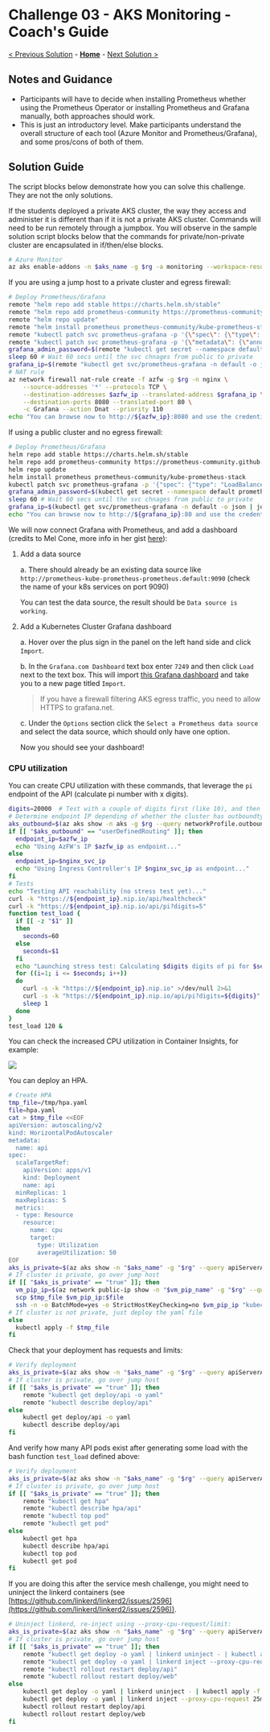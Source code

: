 # Challenge 03 - AKS Monitoring - Coach's Guide 

[< Previous Solution](./Solution-02.md) - **[Home](./README.md)** - [Next Solution >](./Solution-04.md)

## Notes and Guidance

* Participants will have to decide when installing Prometheus whether using the Prometheus Operator or installing Prometheus and Grafana manually, both approaches should work.
* This is just an introductory level. Make participants understand the overall structure of each tool (Azure Monitor and Prometheus/Grafana), and some pros/cons of both of them.

## Solution Guide

The script blocks below demonstrate how you can solve this challenge.  They are not the only solutions. 

If the students deployed a private AKS cluster, the way they access and administer it is different than if it is not a private AKS cluster.  Commands will need to be run remotely through a jumpbox. You will observe in the sample solution script blocks below that the commands for private/non-private cluster are encapsulated in if/then/else blocks.

```bash
# Azure Monitor
az aks enable-addons -n $aks_name -g $rg -a monitoring --workspace-resource-id $logws_id
```

If you are using a jump host to a private cluster and egress firewall:

```bash
# Deploy Prometheus/Grafana
remote "helm repo add stable https://charts.helm.sh/stable"
remote "helm repo add prometheus-community https://prometheus-community.github.io/helm-charts"
remote "helm repo update"
remote "helm install prometheus prometheus-community/kube-prometheus-stack"
remote "kubectl patch svc prometheus-grafana -p '{\"spec\": {\"type\": \"LoadBalancer\"}}'"
remote "kubectl patch svc prometheus-grafana -p '{\"metadata\": {\"annotations\": {\"service.beta.kubernetes.io/azure-load-balancer-internal\": \"true\"}}}'"
grafana_admin_password=$(remote "kubectl get secret --namespace default prometheus-grafana -o jsonpath=\"{.data.admin-password}\" | base64 --decode")
sleep 60 # Wait 60 secs until the svc chnages from public to private
grafana_ip=$(remote "kubectl get svc/prometheus-grafana -n default -o json | jq -rc '.status.loadBalancer.ingress[0].ip' 2>/dev/null")
# NAT rule
az network firewall nat-rule create -f azfw -g $rg -n nginx \
    --source-addresses '*' --protocols TCP \
    --destination-addresses $azfw_ip --translated-address $grafana_ip \
    --destination-ports 8080 --translated-port 80 \
    -c Grafana --action Dnat --priority 110
echo "You can browse now to http://${azfw_ip}:8080 and use the credentials admin/${grafana_admin_password}"
```

If using a public cluster and no egress firewall:

```bash
# Deploy Prometheus/Grafana
helm repo add stable https://charts.helm.sh/stable
helm repo add prometheus-community https://prometheus-community.github.io/helm-charts
helm repo update
helm install prometheus prometheus-community/kube-prometheus-stack
kubectl patch svc prometheus-grafana -p '{"spec": {"type": "LoadBalancer"}}'
grafana_admin_password=$(kubectl get secret --namespace default prometheus-grafana -o jsonpath="{.data.admin-password}" | base64 --decode)
sleep 60 # Wait 60 secs until the svc chnages from public to private
grafana_ip=$(kubectl get svc/prometheus-grafana -n default -o json | jq -rc '.status.loadBalancer.ingress[0].ip' 2>/dev/null)
echo "You can browse now to http://${grafana_ip}:80 and use the credentials admin/${grafana_admin_password}"
```

We will now connect Grafana with Prometheus, and add a dashboard (credits to Mel Cone, more info in her gist [here](https://gist.github.com/melmaliacone/c5d2ef9e390ec3f2d4e510c304fe7bb0)):

1. Add a data source

    a. There should already be an existing data source like `http://prometheus-kube-prometheus-prometheus.default:9090` (check the name of your k8s services on port 9090)

    You can test the data source, the result should be `Data source is working`.

2. Add a Kubernetes Cluster Grafana dashboard

    a. Hover over the plus sign in the panel on the left hand side and click `Import`.

    b. In the `Grafana.com Dashboard` text box enter `7249` and then click `Load` next to the text box. This will import [this Grafana dashboard](https://grafana.com/grafana/dashboards/7249) and take you to a new page titled `Import`.

    > If you have a firewall filtering AKS egress traffic, you need to allow HTTPS to grafana.net.

    c. Under the `Options` section click the `Select a Prometheus data source` and select the data source, which should only have one option.

    Now you should see your dashboard!

### CPU utilization

You can create CPU utilization with these commands, that leverage the `pi` endpoint of the API (calculate pi number with x digits).

```bash
digits=20000  # Test with a couple of digits first (like 10), and then with more (like 20,000) to produce real CPU load
# Determine endpoint IP depending of whether the cluster has outboundtype=uDR or not
aks_outbound=$(az aks show -n aks -g $rg --query networkProfile.outboundType -o tsv)
if [[ "$aks_outbound" == "userDefinedRouting" ]]; then
  endpoint_ip=$azfw_ip
  echo "Using AzFW's IP $azfw_ip as endpoint..."
else
  endpoint_ip=$nginx_svc_ip
  echo "Using Ingress Controller's IP $nginx_svc_ip as endpoint..."
fi
# Tests
echo "Testing API reachability (no stress test yet)..."
curl -k "https://${endpoint_ip}.nip.io/api/healthcheck"
curl -k "https://${endpoint_ip}.nip.io/api/pi?digits=5"
function test_load {
  if [[ -z "$1" ]]
  then
    seconds=60
  else
    seconds=$1
  fi
  echo "Launching stress test: Calculating $digits digits of pi for $seconds seconds..."
  for ((i=1; i <= $seconds; i++))
  do
    curl -s -k "https://${endpoint_ip}.nip.io" >/dev/null 2>&1
    curl -s -k "https://${endpoint_ip}.nip.io/api/pi?digits=${digits}" >/dev/null 2>&1
    sleep 1
  done
}
test_load 120 &
```

You can check the increased CPU utilization in Container Insights, for example:

![](images/azmonitor_cpu.png)

You can deploy an HPA.

```bash
# Create HPA
tmp_file=/tmp/hpa.yaml
file=hpa.yaml
cat > $tmp_file <<EOF
apiVersion: autoscaling/v2
kind: HorizontalPodAutoscaler
metadata:
  name: api
spec:
  scaleTargetRef:
    apiVersion: apps/v1
    kind: Deployment
    name: api
  minReplicas: 1
  maxReplicas: 5
  metrics:
  - type: Resource
    resource:
      name: cpu
      target:
        type: Utilization
        averageUtilization: 50
EOF
aks_is_private=$(az aks show -n "$aks_name" -g "$rg" --query apiServerAccessProfile.enablePrivateCluster -o tsv)
# If cluster is private, go over jump host
if [[ "$aks_is_private" == "true" ]]; then
  vm_pip_ip=$(az network public-ip show -n "$vm_pip_name" -g "$rg" --query ipAddress -o tsv)
  scp $tmp_file $vm_pip_ip:$file
  ssh -n -o BatchMode=yes -o StrictHostKeyChecking=no $vm_pip_ip "kubectl apply -f ./$file"
# If cluster is not private, just deploy the yaml file
else
  kubectl apply -f $tmp_file
fi
```

Check that your deployment has requests and limits:

```bash
# Verify deployment
aks_is_private=$(az aks show -n "$aks_name" -g "$rg" --query apiServerAccessProfile.enablePrivateCluster -o tsv)
# If cluster is private, go over jump host
if [[ "$aks_is_private" == "true" ]]; then
    remote "kubectl get deploy/api -o yaml"
    remote "kubectl describe deploy/api"
else
    kubectl get deploy/api -o yaml
    kubectl describe deploy/api
fi
```

And verify how many API pods exist after generating some load with the bash function `test_load` defined above:

```bash
# Verify deployment
aks_is_private=$(az aks show -n "$aks_name" -g "$rg" --query apiServerAccessProfile.enablePrivateCluster -o tsv)
# If cluster is private, go over jump host
if [[ "$aks_is_private" == "true" ]]; then
    remote "kubectl get hpa"
    remote "kubectl describe hpa/api"
    remote "kubectl top pod"
    remote "kubectl get pod"
else
    kubectl get hpa
    kubectl describe hpa/api
    kubectl top pod
    kubectl get pod
fi
```

If you are doing this after the service mesh challenge, you might need to uninject the linkerd containers (see [https://github.com/linkerd/linkerd2/issues/2596](https://github.com/linkerd/linkerd2/issues/2596)).

```bash
# Uninject linkerd, re-inject using --proxy-cpu-request/limit:
aks_is_private=$(az aks show -n "$aks_name" -g "$rg" --query apiServerAccessProfile.enablePrivateCluster -o tsv)
# If cluster is private, go over jump host
if [[ "$aks_is_private" == "true" ]]; then
    remote "kubectl get deploy -o yaml | linkerd uninject - | kubectl apply -f -"
    remote "kubectl get deploy -o yaml | linkerd inject --proxy-cpu-request 25m --proxy-cpu-limit 500m  - | kubectl apply -f -"
    remote "kubectl rollout restart deploy/api"
    remote "kubectl rollout restart deploy/web"
else
    kubectl get deploy -o yaml | linkerd uninject - | kubectl apply -f -
    kubectl get deploy -o yaml | linkerd inject --proxy-cpu-request 25m --proxy-cpu-limit 500m  - | kubectl apply -f -
    kubectl rollout restart deploy/api
    kubectl rollout restart deploy/web
fi
```


